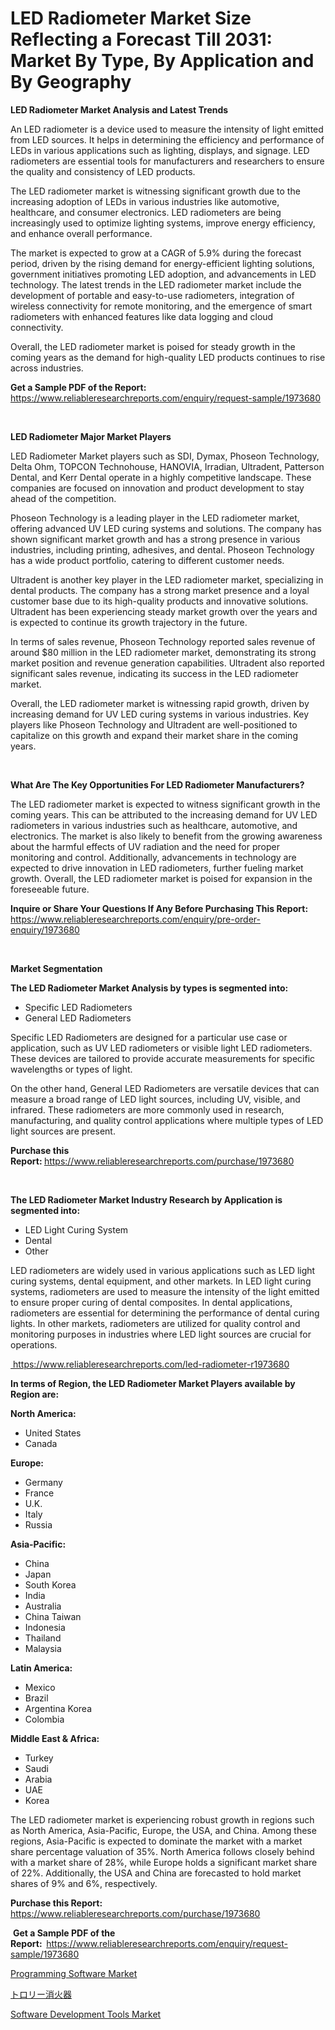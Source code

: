 <p><h1>LED Radiometer Market Size Reflecting a Forecast Till 2031: Market By Type, By Application and By Geography</h1></p><p><strong>LED Radiometer Market Analysis and Latest Trends</strong></p>
<p><p>An LED radiometer is a device used to measure the intensity of light emitted from LED sources. It helps in determining the efficiency and performance of LEDs in various applications such as lighting, displays, and signage. LED radiometers are essential tools for manufacturers and researchers to ensure the quality and consistency of LED products.</p><p>The LED radiometer market is witnessing significant growth due to the increasing adoption of LEDs in various industries like automotive, healthcare, and consumer electronics. LED radiometers are being increasingly used to optimize lighting systems, improve energy efficiency, and enhance overall performance.</p><p>The market is expected to grow at a CAGR of 5.9% during the forecast period, driven by the rising demand for energy-efficient lighting solutions, government initiatives promoting LED adoption, and advancements in LED technology. The latest trends in the LED radiometer market include the development of portable and easy-to-use radiometers, integration of wireless connectivity for remote monitoring, and the emergence of smart radiometers with enhanced features like data logging and cloud connectivity.</p><p>Overall, the LED radiometer market is poised for steady growth in the coming years as the demand for high-quality LED products continues to rise across industries.</p></p>
<p><strong>Get a Sample PDF of the Report:&nbsp;</strong> <a href="https://www.reliableresearchreports.com/enquiry/request-sample/1973680">https://www.reliableresearchreports.com/enquiry/request-sample/1973680</a></p>
<p>&nbsp;</p>
<p><strong>LED Radiometer Major Market Players</strong></p>
<p><p>LED Radiometer Market players such as SDI, Dymax, Phoseon Technology, Delta Ohm, TOPCON Technohouse, HANOVIA, Irradian, Ultradent, Patterson Dental, and Kerr Dental operate in a highly competitive landscape. These companies are focused on innovation and product development to stay ahead of the competition.</p><p>Phoseon Technology is a leading player in the LED radiometer market, offering advanced UV LED curing systems and solutions. The company has shown significant market growth and has a strong presence in various industries, including printing, adhesives, and dental. Phoseon Technology has a wide product portfolio, catering to different customer needs.</p><p>Ultradent is another key player in the LED radiometer market, specializing in dental products. The company has a strong market presence and a loyal customer base due to its high-quality products and innovative solutions. Ultradent has been experiencing steady market growth over the years and is expected to continue its growth trajectory in the future.</p><p>In terms of sales revenue, Phoseon Technology reported sales revenue of around $80 million in the LED radiometer market, demonstrating its strong market position and revenue generation capabilities. Ultradent also reported significant sales revenue, indicating its success in the LED radiometer market.</p><p>Overall, the LED radiometer market is witnessing rapid growth, driven by increasing demand for UV LED curing systems in various industries. Key players like Phoseon Technology and Ultradent are well-positioned to capitalize on this growth and expand their market share in the coming years.</p></p>
<p>&nbsp;</p>
<p><strong>What Are The Key Opportunities For LED Radiometer Manufacturers?</strong></p>
<p><p>The LED radiometer market is expected to witness significant growth in the coming years. This can be attributed to the increasing demand for UV LED radiometers in various industries such as healthcare, automotive, and electronics. The market is also likely to benefit from the growing awareness about the harmful effects of UV radiation and the need for proper monitoring and control. Additionally, advancements in technology are expected to drive innovation in LED radiometers, further fueling market growth. Overall, the LED radiometer market is poised for expansion in the foreseeable future.</p></p>
<p><strong>Inquire or Share Your Questions If Any Before Purchasing This Report:</strong> <a href="https://www.reliableresearchreports.com/enquiry/pre-order-enquiry/1973680">https://www.reliableresearchreports.com/enquiry/pre-order-enquiry/1973680</a></p>
<p>&nbsp;</p>
<p><strong>Market Segmentation</strong></p>
<p><strong>The LED Radiometer Market Analysis by types is segmented into:</strong></p>
<p><ul><li>Specific LED Radiometers</li><li>General LED Radiometers</li></ul></p>
<p><p>Specific LED Radiometers are designed for a particular use case or application, such as UV LED radiometers or visible light LED radiometers. These devices are tailored to provide accurate measurements for specific wavelengths or types of light. </p><p>On the other hand, General LED Radiometers are versatile devices that can measure a broad range of LED light sources, including UV, visible, and infrared. These radiometers are more commonly used in research, manufacturing, and quality control applications where multiple types of LED light sources are present.</p></p>
<p><strong>Purchase this Report:&nbsp;</strong><a href="https://www.reliableresearchreports.com/purchase/1973680">https://www.reliableresearchreports.com/purchase/1973680</a></p>
<p>&nbsp;</p>
<p><strong>The LED Radiometer Market Industry Research by Application is segmented into:</strong></p>
<p><ul><li>LED Light Curing System</li><li>Dental</li><li>Other</li></ul></p>
<p><p>LED radiometers are widely used in various applications such as LED light curing systems, dental equipment, and other markets. In LED light curing systems, radiometers are used to measure the intensity of the light emitted to ensure proper curing of dental composites. In dental applications, radiometers are essential for determining the performance of dental curing lights. In other markets, radiometers are utilized for quality control and monitoring purposes in industries where LED light sources are crucial for operations.</p></p>
<p><a href="https://www.reliableresearchreports.com/led-radiometer-r1973680">&nbsp;https://www.reliableresearchreports.com/led-radiometer-r1973680</a></p>
<p><strong>In terms of Region, the LED Radiometer Market Players available by Region are:</strong></p>
<p>
    <p> <strong> North America: </strong>
        <ul>
            <li>United States</li>
            <li>Canada</li>
        </ul>
        </p> 
    <p> <strong> Europe: </strong>
        <ul>
            <li>Germany</li>
            <li>France</li>
            <li>U.K.</li>
            <li>Italy</li>
            <li>Russia</li>
        </ul>
        </p> 
    <p> <strong> Asia-Pacific: </strong>
        <ul>
            <li>China</li>
            <li>Japan</li>
            <li>South Korea</li>
            <li>India</li>
            <li>Australia</li>
            <li>China Taiwan</li>
            <li>Indonesia</li>
            <li>Thailand</li>
            <li>Malaysia</li>
        </ul>
        </p> 
    <p> <strong> Latin America: </strong>
        <ul>
            <li>Mexico</li>
            <li>Brazil</li>
            <li>Argentina Korea</li>
            <li>Colombia</li>
        </ul>
        </p> 
    <p> <strong> Middle East & Africa: </strong>
        <ul>
            <li>Turkey</li>
            <li>Saudi</li>
            <li>Arabia</li>
            <li>UAE</li>
            <li>Korea</li>
        </ul>
    </p>
    </p>
<p><p>The LED radiometer market is experiencing robust growth in regions such as North America, Asia-Pacific, Europe, the USA, and China. Among these regions, Asia-Pacific is expected to dominate the market with a market share percentage valuation of 35%. North America follows closely behind with a market share of 28%, while Europe holds a significant market share of 22%. Additionally, the USA and China are forecasted to hold market shares of 9% and 6%, respectively.</p></p>
<p><strong>Purchase this Report: </strong><a href="https://www.reliableresearchreports.com/purchase/1973680">https://www.reliableresearchreports.com/purchase/1973680</a></p>
<p>&nbsp;<strong>Get a Sample PDF of the Report:&nbsp;&nbsp;</strong><a href="https://www.reliableresearchreports.com/enquiry/request-sample/1973680">https://www.reliableresearchreports.com/enquiry/request-sample/1973680</a></p>
<p><strong></strong></p>
<p><p><a href="https://bubble-tree-ea4.notion.site/Programming-Software-Market-Exploring-Market-Share-Market-Trends-and-Future-Growth-8f39d67a1a1f46c4bfb21b5f48dcc6b2">Programming Software Market</a></p><p><a href="https://github.com/bevdtkn4419963/Market-Research-Report-List-1/blob/main/373340737599.md">トロリー消火器</a></p><p><a href="https://thundering-castanet-c65.notion.site/Software-Development-Tools-Market-Focuses-on-Market-Share-Size-and-Projected-Forecast-Till-2031-fbe3ded492514d87bd6a3ab685de01a0">Software Development Tools Market</a></p></p>